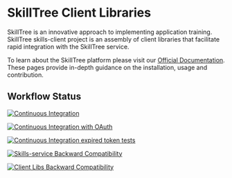 # SkillTree Client Libraries

SkillTree is an innovative approach to implementing application training. SkillTree skills-client project is an assembly of 
client libraries that facilitate rapid integration with the SkillTree service. 

To learn about the SkillTree platform please visit our [Official Documentation](https://code.nsa.gov/skills-docs/). 
These pages provide in-depth guidance on the installation, usage and contribution.  

## Workflow Status

[![Continuous Integration](https://github.com/NationalSecurityAgency/skills-client/actions/workflows/build-and-test.yml/badge.svg)](https://github.com/NationalSecurityAgency/skills-client/actions/workflows/build-and-test.yml)

[![Continuous Integration with OAuth](https://github.com/NationalSecurityAgency/skills-client/actions/workflows/build-and-test-oauth.yml/badge.svg)](https://github.com/NationalSecurityAgency/skills-client/actions/workflows/build-and-test-oauth.yml)

[![Continuous Integration expired token tests](https://github.com/NationalSecurityAgency/skills-client/actions/workflows/build-and-test-expired-token.yml/badge.svg)](https://github.com/NationalSecurityAgency/skills-client/actions/workflows/build-and-test-expired-token.yml)

[![Skills-service Backward Compatibility](https://github.com/NationalSecurityAgency/skills-client/actions/workflows/skills-service-backward-compat.yml/badge.svg)](https://github.com/NationalSecurityAgency/skills-client/actions/workflows/skills-service-backward-compat.yml)

[![Client Libs Backward Compatibility](https://github.com/NationalSecurityAgency/skills-client/actions/workflows/client-libs-backward-compat.yml/badge.svg)](https://github.com/NationalSecurityAgency/skills-client/actions/workflows/client-libs-backward-compat.yml)






